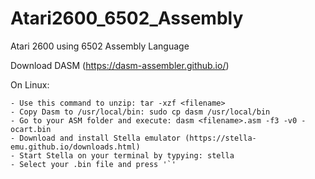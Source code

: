 # Atari2600_6502_Assembly
Atari 2600 using 6502 Assembly Language

Download DASM (https://dasm-assembler.github.io/)

On Linux:


    - Use this command to unzip: tar -xzf <filename>
    - Copy Dasm to /usr/local/bin: sudo cp dasm /usr/local/bin
    - Go to your ASM folder and execute: dasm <filename>.asm -f3 -v0 -ocart.bin
    - Download and install Stella emulator (https://stella-emu.github.io/downloads.html)
    - Start Stella on your terminal by typying: stella
    - Select your .bin file and press '`'
  
  

